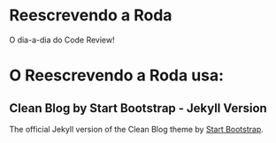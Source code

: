 # Reescrevendo a Roda

O dia-a-dia do Code Review!

# O Reescrevendo a Roda usa:

## Clean Blog by Start Bootstrap - Jekyll Version

The official Jekyll version of the Clean Blog theme by [Start Bootstrap](http://startbootstrap.com/).
